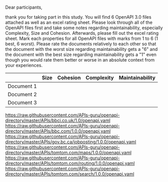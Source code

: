 Dear participants,

thank you for taking part in this study.
You will find 6 OpenAPI 3.0 files attached as well as an excel rating sheet.
Please look through all of the OpenAPI files first and take some notes regarding maintainability, especially Complexity, Size and Cohesion.
Afterwards, please fill out the excel rating sheet.
Mark each properties for all OpenAPI files with marks from 1 to 6 (1 best, 6 worst). Please rate the documents relatively to each other so that the document with the worst size regarding maintainability gets a "6" and the document with the best size regarding maintainability gets a "1" even though you would rate them better or worse in
an absolute context from your experiences.

|            | Size | Cohesion | Complexity | Maintainability |
| ---------- | ---- | -------- | ---------: | --------------- |
| Document 1 |      |          |            |                 |
| Document 2 |      |          |            |                 |
| Document 3 |      |          |            |                 |

https://raw.githubusercontent.com/APIs-guru/openapi-directory/master/APIs/bbci.co.uk/1.0/openapi.yaml
https://raw.githubusercontent.com/APIs-guru/openapi-directory/master/APIs/bbc.com/1.0.0/openapi.yaml
https://raw.githubusercontent.com/APIs-guru/openapi-directory/master/APIs/gov.bc.ca/jobposting/1.0.0/openapi.yaml
https://raw.githubusercontent.com/APIs-guru/openapi-directory/master/APIs/tomtom.com/maps/1.0.0/openapi.yaml
https://raw.githubusercontent.com/APIs-guru/openapi-directory/master/APIs/tomtom.com/routing/1.0.0/openapi.yaml
https://raw.githubusercontent.com/APIs-guru/openapi-directory/master/APIs/tomtom.com/search/1.0.0/openapi.yaml
